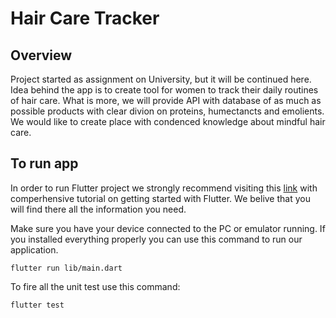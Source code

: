 # Hair Care Tracker

## Overview
Project started as assignment on University, but it will be continued here. Idea behind the app is to create tool for women to track their daily routines of hair care. 
What is more, we will provide API with database of as much as possible products with clear divion on proteins, humectancts and emolients. We would like to create place with
condenced knowledge about mindful hair care.

## To run app 
In order to run Flutter project we strongly recommend visiting this [link](https://flutter.dev/docs/get-started/install) with comperhensive tutorial on getting started with Flutter. 
We belive that you will find there all the information you need.


Make sure you have your device connected to the PC or emulator running. 
If you installed everything properly you can use this command to run our application. 
```
flutter run lib/main.dart
```
To fire all the unit test use this command: 
```
flutter test
```
